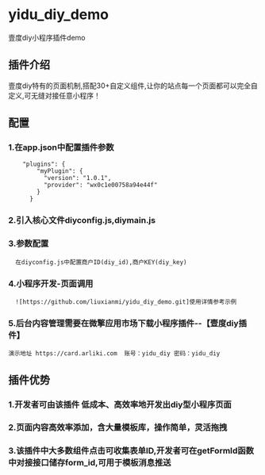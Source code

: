 # yidu_diy_demo
壹度diy小程序插件demo

## 插件介绍
壹度diy特有的页面机制,搭配30+自定义组件,让你的站点每一个页面都可以完全自定义,可无缝对接任意小程序！

## 配置
### 1.在app.json中配置插件参数
        "plugins": {
            "myPlugin": {
              "version": "1.0.1",
              "provider": "wx0c1e00758a94e44f"
            }
          }

### 2.引入核心文件diyconfig.js,diymain.js

### 3.参数配置
      在diyconfig.js中配置商户ID(diy_id),商户KEY(diy_key)

### 4.小程序开发-页面调用
      ![https://github.com/liuxianmi/yidu_diy_demo.git]使用详情参考示例
### 5.后台内容管理需要在微擎应用市场下载小程序插件--【壹度diy插件】
    演示地址 https://card.arliki.com  账号：yidu_diy 密码：yidu_diy
## 插件优势
### 1.开发者可由该插件 低成本、高效率地开发出diy型小程序页面
### 2.页面内容高效率添加，含大量模板库，操作简单，灵活拖拽
### 3.该插件中大多数组件点击可收集表单ID,开发者可在getFormId函数中对接接口储存form_id,可用于模板消息推送





